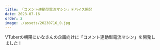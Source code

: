 ```yaml
---
title: 「コメント連動型電流マシン」デバイス開発
date: 2023-07-16
order: 2
image: ./assets/20230716_0.jpg
---
```


VTuberの朝陽にいなさんの企画向けに「コメント連動型電流マシン」を開発しました！
